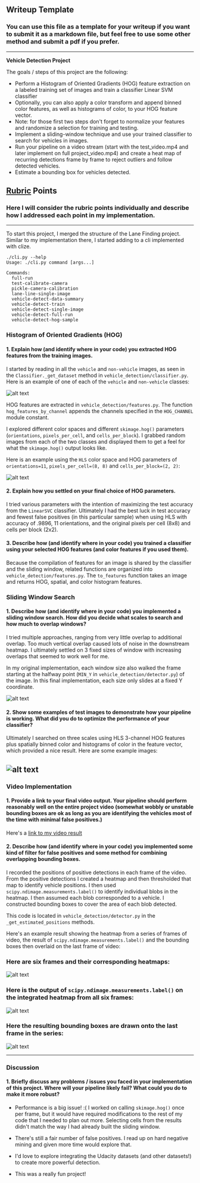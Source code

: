 ## Writeup Template
### You can use this file as a template for your writeup if you want to submit it as a markdown file, but feel free to use some other method and submit a pdf if you prefer.

---

**Vehicle Detection Project**

The goals / steps of this project are the following:

* Perform a Histogram of Oriented Gradients (HOG) feature extraction on a labeled training set of images and train a classifier Linear SVM classifier
* Optionally, you can also apply a color transform and append binned color features, as well as histograms of color, to your HOG feature vector.
* Note: for those first two steps don't forget to normalize your features and randomize a selection for training and testing.
* Implement a sliding-window technique and use your trained classifier to search for vehicles in images.
* Run your pipeline on a video stream (start with the test_video.mp4 and later implement on full project_video.mp4) and create a heat map of recurring detections frame by frame to reject outliers and follow detected vehicles.
* Estimate a bounding box for vehicles detected.

[//]: # (Image References)
[image1]: ./examples/car_not_car.png
[image2]: ./examples/output_bboxes.png
[image3]: ./examples/labels_map.png
[image4]: ./examples/test4_example_bb.jpg
[image5]: ./examples/test4_example_heatmap.jpg
[image6]: ./examples/test2_example_bb.jpg
[image7]: ./examples/test2_example_heatmap.jpg
[image8]: ./examples/test1_example_heatmap.jpg
[image9]: ./examples/test1_example_bb.jpg
[image10]: ./examples/sliding_windows.jpg
[image11]: ./examples/HOG_example.jpg


## [Rubric](https://review.udacity.com/#!/rubrics/513/view) Points
### Here I will consider the rubric points individually and describe how I addressed each point in my implementation.

---

To start this project, I merged the structure of the Lane Finding project. Similar to my implementation there, I started adding to a cli implemented with clize.

```
./cli.py --help
Usage: ./cli.py command [args...]

Commands:
  full-run
  test-calibrate-camera
  pickle-camera-calibration
  lane-line-single-image
  vehicle-detect-data-summary
  vehicle-detect-train
  vehicle-detect-single-image
  vehicle-detect-full-run
  vehicle-detect-hog-sample
```

### Histogram of Oriented Gradients (HOG)

#### 1. Explain how (and identify where in your code) you extracted HOG features from the training images.

I started by reading in all the `vehicle` and `non-vehicle` images, as seen in the `Classifier._get_dataset` method in `vehicle_detection/classifier.py`.  Here is an example of one of each of the `vehicle` and `non-vehicle` classes:

![alt text][image1]

HOG features are extracted in `vehicle_detection/features.py`. The function `hog_features_by_channel` appends the channels specified in the `HOG_CHANNEL` module constant.

I explored different color spaces and different `skimage.hog()` parameters (`orientations`, `pixels_per_cell`, and `cells_per_block`).  I grabbed random images from each of the two classes and displayed them to get a feel for what the `skimage.hog()` output looks like.

Here is an example using the `HLS` color space and HOG parameters of `orientations=11`, `pixels_per_cell=(8, 8)` and `cells_per_block=(2, 2)`:


![alt text][image11]

#### 2. Explain how you settled on your final choice of HOG parameters.

I tried various parameters with the intention of maximizing the test accuracy from the `LinearSVC` classifier. Ultimately I had the best luck in test accuracy and fewest false positives (in this particular sample) when using HLS with accuracy of .9896, 11 orientations, and the original pixels per cell (8x8) and cells per block (2x2).

#### 3. Describe how (and identify where in your code) you trained a classifier using your selected HOG features (and color features if you used them).

Because the compilation of features for an image is shared by the classifier and the sliding window, related functions are organized into `vehicle_detection/features.py`. The `to_features` function takes an image and returns HOG, spatial, and color histogram features.

### Sliding Window Search

#### 1. Describe how (and identify where in your code) you implemented a sliding window search.  How did you decide what scales to search and how much to overlap windows?

I tried multiple approaches, ranging from very little overlap to additional overlap. Too much vertical overlap caused lots of noise in the downstream heatmap. I ultimately settled on 3 fixed sizes of window with increasing overlaps that seemed to work well for me.

In my original implementation, each window size also walked the frame starting at the halfway point (`MIN_Y` in `vehicle_detection/detector.py`) of the image. In this final implementation, each size only slides at a fixed Y coordinate.

![alt text][image3]

#### 2. Show some examples of test images to demonstrate how your pipeline is working.  What did you do to optimize the performance of your classifier?

Ultimately I searched on three scales using HLS 3-channel HOG features plus spatially binned color and histograms of color in the feature vector, which provided a nice result.  Here are some example images:

![alt text][image4]
---

### Video Implementation

#### 1. Provide a link to your final video output.  Your pipeline should perform reasonably well on the entire project video (somewhat wobbly or unstable bounding boxes are ok as long as you are identifying the vehicles most of the time with minimal false positives.)
Here's a [link to my video result](./project_video_output.mp4)


#### 2. Describe how (and identify where in your code) you implemented some kind of filter for false positives and some method for combining overlapping bounding boxes.

I recorded the positions of positive detections in each frame of the video.  From the positive detections I created a heatmap and then thresholded that map to identify vehicle positions.  I then used `scipy.ndimage.measurements.label()` to identify individual blobs in the heatmap.  I then assumed each blob corresponded to a vehicle.  I constructed bounding boxes to cover the area of each blob detected.

This code is located in `vehicle_detection/detector.py` in the `_get_estimated_positions` methods.

Here's an example result showing the heatmap from a series of frames of video, the result of `scipy.ndimage.measurements.label()` and the bounding boxes then overlaid on the last frame of video:

### Here are six frames and their corresponding heatmaps:

![alt text][image5]

### Here is the output of `scipy.ndimage.measurements.label()` on the integrated heatmap from all six frames:
![alt text][image6]

### Here the resulting bounding boxes are drawn onto the last frame in the series:
![alt text][image7]



---

### Discussion

#### 1. Briefly discuss any problems / issues you faced in your implementation of this project.  Where will your pipeline likely fail?  What could you do to make it more robust?

* Performance is a big issue! :( I worked on calling `skimage.hog()` once per frame, but it would have required modifications to the rest of my code that I needed to plan out more. Selecting cells from the results didn't match the way I had already built the sliding window.

* There's still a fair number of false positives. I read up on hard negative mining and given more time would explore that.

* I'd love to explore integrating the Udacity datasets (and other datasets!) to create more powerful detection.

* This was a really fun project!
